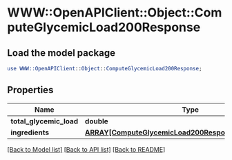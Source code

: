 # WWW::OpenAPIClient::Object::ComputeGlycemicLoad200Response

## Load the model package
```perl
use WWW::OpenAPIClient::Object::ComputeGlycemicLoad200Response;
```

## Properties
Name | Type | Description | Notes
------------ | ------------- | ------------- | -------------
**total_glycemic_load** | **double** |  | 
**ingredients** | [**ARRAY[ComputeGlycemicLoad200ResponseIngredientsInner]**](ComputeGlycemicLoad200ResponseIngredientsInner.md) |  | 

[[Back to Model list]](../README.md#documentation-for-models) [[Back to API list]](../README.md#documentation-for-api-endpoints) [[Back to README]](../README.md)


